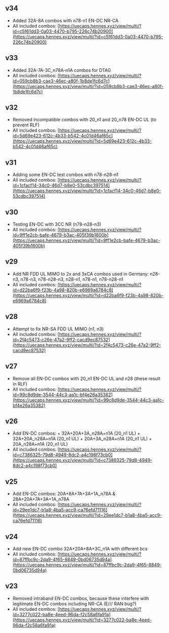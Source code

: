 
## v34
- Added 32A-8A combos with n78-n1 EN-DC NR-CA
- All included combos: [https://uecaps.hennes.xyz/view/multi/?id=c5f61dd3-0a03-4470-b795-226c74b20900](https://uecaps.hennes.xyz/view/multi/?id=c5f61dd3-0a03-4470-b795-226c74b20900)
## v33
- Added 32A-7A-3C_n78A-n1A combos for DTAG
- All included combos: [https://uecaps.hennes.xyz/view/multi/?id=059cb8b3-cae3-46ec-a80f-1b8de1fc6d7c](https://uecaps.hennes.xyz/view/multi/?id=059cb8b3-cae3-46ec-a80f-1b8de1fc6d7c)
## v32
- Removed incompatible combos with 20_n1 and 20_n78 EN-DC UL (to prevent RLF)
- All included combos: [https://uecaps.hennes.xyz/view/multi/?id=5d69e423-612c-4b33-b542-4c01d46af65c](https://uecaps.hennes.xyz/view/multi/?id=5d69e423-612c-4b33-b542-4c01d46af65c)
## v31
- Adding some EN-DC test combos with n78-n28-n1
- All included combos: [https://uecaps.hennes.xyz/view/multi/?id=1cfacf14-34c0-46d7-b8e0-53cdbc397514](https://uecaps.hennes.xyz/view/multi/?id=1cfacf14-34c0-46d7-b8e0-53cdbc397514)
## v30
- Testing EN-DC with 3CC NR (n78-n28-n3)
- All included combos: [https://uecaps.hennes.xyz/view/multi/?id=9ff1e2cb-bafe-4679-b3ac-405f39b1600b](https://uecaps.hennes.xyz/view/multi/?id=9ff1e2cb-bafe-4679-b3ac-405f39b1600b)
## v29
- Add NR FDD UL MIMO to 2x and 3xCA combos used in Germany: n28-n3, n78-n3, n78-n28-n3, n28-n1, n78-n1, n78-n28-n1
- All included combos: [https://uecaps.hennes.xyz/view/multi/?id=d22ba6f9-f23b-4a98-820b-e6969a6784c8](https://uecaps.hennes.xyz/view/multi/?id=d22ba6f9-f23b-4a98-820b-e6969a6784c8)
## v28
- Attempt to fix NR-SA FDD UL MIMO (n1, n3)
- All included combos: [https://uecaps.hennes.xyz/view/multi/?id=2f4c5473-c26e-47a2-9ff2-cacd9ec87532](https://uecaps.hennes.xyz/view/multi/?id=2f4c5473-c26e-47a2-9ff2-cacd9ec87532)
## v27
- Remove all EN-DC combos with 20_n1 EN-DC UL and n28 (these result in RLF)
- All included combos: [https://uecaps.hennes.xyz/view/multi/?id=99c8d9de-3544-44c3-aa1c-bf4e26a35382](https://uecaps.hennes.xyz/view/multi/?id=99c8d9de-3544-44c3-aa1c-bf4e26a35382)
## v26
- Add EN-DC combos: + 32A+20A+3A_n28A+n1A (20_n1 UL) + 32A+20A_n28A+n1A (20_n1 UL) + 20A+3A_n28A+n1A (20_n1 UL) + 20A_n28A+n1A (20_n1 UL)
- All included combos: [https://uecaps.hennes.xyz/view/multi/?id=c7386325-79d8-4949-8dc2-a4c198f73cb0](https://uecaps.hennes.xyz/view/multi/?id=c7386325-79d8-4949-8dc2-a4c198f73cb0)
## v25
- Add EN-DC combos: 20A+8A+7A+3A+1A_n78A & 28A+20A+7A+3A+1A_n78A
- All included combos: [https://uecaps.hennes.xyz/view/multi/?id=29ee1dc7-b1a8-4ba5-acc9-ca76efd71116](https://uecaps.hennes.xyz/view/multi/?id=29ee1dc7-b1a8-4ba5-acc9-ca76efd71116)
## v24
- Add new EN-DC combo 32A+20A+8A+3C_n1A with different bcs
- All included combos: [https://uecaps.hennes.xyz/view/multi/?id=87ffbc9c-2da9-4f65-8849-0bd06735d94a](https://uecaps.hennes.xyz/view/multi/?id=87ffbc9c-2da9-4f65-8849-0bd06735d94a)
## v23
- Removed intraband EN-DC combos, because these interfere with legitimate EN-DC combos including NR-CA (E/// RAN bug?)
- All included combos: [https://uecaps.hennes.xyz/view/multi/?id=3277c022-ba8e-4eed-96da-f2c58a6fa91a](https://uecaps.hennes.xyz/view/multi/?id=3277c022-ba8e-4eed-96da-f2c58a6fa91a)
